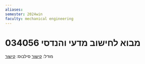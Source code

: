 ```yaml
---
aliases: 
semester: 2024win
faculty: mechanical engineering
---
```


# 034056 מבוא לחישוב מדעי והנדסי

מודל: [קישור](https://moodle2324.technion.ac.il/course/view.php?id=138)
סילבוס: [קישור](https://moodle2324.technion.ac.il/pluginfile.php/203236/mod_resource/content/1/syllabus2023.pdf)